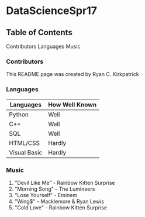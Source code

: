 # DataScienceSpr17
## Table of Contents
Contributors
Languages
Music


### Contributors

This README page was created by Ryan C. Kirkpatrick

### Languages

|Languages   |How Well Known|
|---------   |--------------|
|Python      |Well          |
|C++         |Well          |
|SQL         |Well          |
|HTML/CSS    |Hardly        |
|Visual Basic|Hardly        |

### Music

1. "Devil Like Me" - Rainbow Kitten Surprise
2. "Morning Song" - The Lumineers
3. "Lose Yourself" - Eminem
4. "Wing$" - Macklemore & Ryan Lewis
5. "Cold Love" - Rainbow Kitten Surprise
